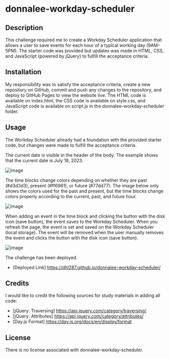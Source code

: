 # donnalee-workday-scheduler

## Description
This challenge required me to create a Workday Scheduler application that allows a user to save events for each hour of a typical working day (9AM-5PM). The starter code was provided but updates was made in HTML, CSS, and JavaScript (powered by jQuery) to fulfill the acceptance criteria. 

## Installation
My responsibility was to satisfy the acceptance criteria, create a new repository on GitHub, commit and push any changes to the repository, and deploy to GitHub Pages to view the website live. The HTML code is available on index.html, the CSS code is available on style.css, and JavaScript code is available on script.js in the donnalee-workday-scheduler folder.

## Usage
The Workday Scheduler already had a foundation with the provided starter code, but changes were made to fulfill the acceptance criteria. 

The current date is visible in the header of the body. The example shows that the current date is July 18, 2023.

![image](https://github.com/dhl287/donnalee-workday-scheduler/assets/133473429/f60723d0-9693-41e5-bf82-e1dbf9d883f7)

The time blocks change colors depending on whether they are past (#d3d3d3), present (#ff6961), or future (#77dd77). The image below only shows the colors used for the past and present, but the time blocks change colors properly according to the current, past, and future hour.

![image](https://github.com/dhl287/donnalee-workday-scheduler/assets/133473429/c72cad2a-ca6c-4da5-a561-9a232d17c047)

When adding an event in the time block and clicking the button with the disk icon (save button), the event saves to the Workday Scheduler. When you refresh the page, the event is set and saved on the Workday Scheduler (local storage). The event will be removed when the user manually removes the event and clicks the button with the disk icon (save button).

![image](https://github.com/dhl287/donnalee-workday-scheduler/assets/133473429/7dc1cac1-4451-45ea-8558-0b6184bbf174)

The challenge has been deployed. 
* [Deployed Link] https://dhl287.github.io/donnalee-workday-scheduler/ 

## Credits
I would like to credit the following sources for study materials in adding all code: 

* [jQuery: Traversing] https://api.jquery.com/category/traversing/ 
* [jQuery: Attributes] https://api.jquery.com/category/attributes/ 
* [Day.js Format] https://day.js.org/docs/en/display/format 

## License
There is no license associated with donnalee-workday-scheduler.

